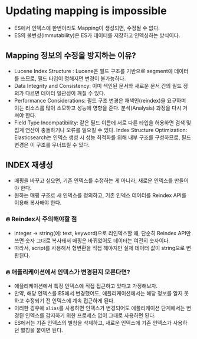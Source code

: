 # Updating mapping is impossible
- ES에서 인덱스에 한번이라도 Mapping이 생성되면, 수정될 수 없다.
- ES의 불변성(Immutability)은 ES가 데이터를 저장하고 인덱싱하는 방식이다.

## Mapping 정보의 수정을 방지하는 이유?
- Lucene Index Structure : Lucene은 필드 구조를 기반으로 segment에 데이터를 쓰므로, 필드 타입이 정해지면 변경이 불가능하다.
- Data Integrity and Consistency: 이미 색인된 문서와 새로운 문서 간의 필드 정의가 다르면 데이터 일관성이 깨질 수 있다.
- Performance Considerations: 필드 구조 변경은 재색인(reindex)을 요구하며 이는 리소스를 많이 소모하고 성능에 영향을 준다. 분석(Analysis) 과정을 다시 거쳐야 한다.
- Field Type Incompatibility: 같은 필드 이름에 서로 다른 타입을 허용하면 검색 및 집계 연산이 충돌하거나 오류를 일으킬 수 있다.
Index Structure Optimization: Elasticsearch는 인덱스 생성 시 성능 최적화를 위해 내부 구조를 구성하므로, 필드 변경은 이 구조를 무너뜨릴 수 있다.

## INDEX 재생성
- 매핑을 바꾸고 싶으면, 기존 인덱스를 수정하는 게 아니라, 새로운 인덱스를 만들어야 한다.
- 원하는 매핑 구조로 새 인덱스를 정의하고, 기존 인덱스 데이터를 Reindex API를 이용해 복사해야 한다.

### 🔥 Reindex시 주의해야할 점
- integer → string(예: text, keyword)으로 리인덱스할 때, 단순히 Reindex API만 쓰면 숫자 그대로 복사돼서 매핑은 바뀌었어도 데이터는 여전히 숫자이다.
- 따라서, script를 사용해서 형변환을 직접 해야지만 실제 데이터 값이 string으로 변환된다.

### 🔥 애플리케이션에서 인덱스가 변경된지 모른다면?
- 애플리케이션에서 특정 인덱스에 직접 접근하고 있다고 가정해보자.
- 만약, 해당 인덱스를 ES에서 변경했어도, 애플리케이션에서는 해당 정보를 알지 못하고 수정되기 전 인덱스에 계속 접근하게 된다.
- 이러한 경우에 `alias`를 사용하면 인덱스가 변경되어도 애플리케이션 단계에서는 변경된 인덱스를 감지하기 위한 프로세스 없이 그대로 사용하면 된다.
- ES에서는 기존 인덱스의 별칭을 삭제하고, 새로운 인덱스에 기존 인덱스가 사용하던 별칭을 붙이면 된다.